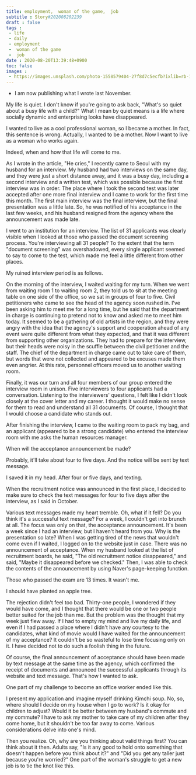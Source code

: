 ```yaml
---
title: employment,  woman of the game,  job
subtitle : Story#202008202239
draft : false
tags :
 - life
 - daily
 - employment
 -  woman of the game
 -  job
date : 2020-08-20T13:39:48+0900
toc: false
images : 
 - https://images.unsplash.com/photo-1558579404-27f8d7c5ecfb?ixlib=rb-1.2.1&q=80&fm=jpg&crop=entropy&cs=tinysrgb&w=1080&fit=max&ixid=eyJhcHBfaWQiOjE1NTU0OX0
---
```


* I am now publishing what I wrote last November.  

My life is quiet. I don't know if you're going to ask back, "What's so quiet about a busy life with a child?" What I mean by quiet means is a life where socially dynamic and enterprising looks have disappeared.  

I wanted to live as a cool professional woman, so I became a mother. In fact, this sentence is wrong. Actually, I wanted to be a mother. Now I want to live as a woman who works again.  

Indeed, when and how that life will come to me.  

As I wrote in the article, "He cries," I recently came to Seoul with my husband for an interview. My husband had two interviews on the same day, and they were just a short distance away, and it was a busy day, including a second interview and a written test, which was possible because the first interview was in order. The place where I took the second test was later accepted after one more final interview and I came to work for the first time this month. The first main interview was the final interview, but the final presentation was a little late. So, he was notified of his acceptance in the last few weeks, and his husband resigned from the agency where the announcement was made late.  

I went to an institution for an interview. The list of 31 applicants was clearly visible when I looked at those who passed the document screening process. You're interviewing all 31 people? To the extent that the term "document screening" was overshadowed, every single applicant seemed to say to come to the test, which made me feel a little different from other places.  

My ruined interview period is as follows.  

On the morning of the interview, I waited waiting for my turn. When we went from waiting room 1 to waiting room 2, they told us to sit at the meeting table on one side of the office, so we sat in groups of four to five. Civil petitioners who came to see the head of the agency soon rushed in. I've been asking him to meet me for a long time, but he said that the department in charge is continuing to pretend not to know and asked me to meet him today. It seemed to be a gathering of old artists in the region, and they were angry with the idea that the agency's support and cooperation ahead of any event were quite different from what they expected, and that it was different from supporting other organizations. They had to prepare for the interview, but their heads were noisy in the scuffle between the civil petitioner and the staff. The chief of the department in charge came out to take care of them, but words that were not collected and appeared to be excuses made them even angrier. At this rate, personnel officers moved us to another waiting room.  

Finally, it was our turn and all four members of our group entered the interview room in unison. Five interviewers to four applicants had a conversation. Listening to the interviewers' questions, I felt like I didn't look closely at the cover letter and my career. I thought it would make no sense for them to read and understand all 31 documents. Of course, I thought that I would choose a candidate who stands out.  

After finishing the interview, I came to the waiting room to pack my bag, and an applicant (appeared to be a strong candidate) who entered the interview room with me asks the human resources manager.  

When will the acceptance announcement be made?  

Probably, it'll take about four to five days. And the notice will be sent by text message.  

I saved it in my head. After four or five days, and texting.  

When the recruitment notice was announced in the first place, I decided to make sure to check the text messages for four to five days after the interview, as I said in October.  

Various text messages made my heart tremble. Oh, what if it fell? Do you think it's a successful text message? For a week, I couldn't get into brunch at all. The focus was only on that, the acceptance announcement. It's been a week since I had an interview, but I haven't heard from you. Why is the presentation so late? When I was getting tired of the news that wouldn't come even if I waited, I logged on to the website just in case. There was no announcement of acceptance. When my husband looked at the list of recruitment boards, he said, "The old recruitment notice disappeared," and said, "Maybe it disappeared before we checked." Then, I was able to check the contents of the announcement by using Naver's page-keeping function.  

Those who passed the exam are 13 times. It wasn't me.  

I should have planted an apple tree.  

The rejection didn't feel too bad. Thirty-one people, I wondered if they would have come, and I thought that there would be one or two people better suited for the job than me. But the problem was the thought that my week just flew away. If I had to empty my mind and live my daily life, and even if I had passed a place where I didn't have any courtesy to the candidates, what kind of movie would I have waited for the announcement of my acceptance? It couldn't be so wasteful to lose time focusing only on it. I have decided not to do such a foolish thing in the future.  

Of course, the final announcement of acceptance should have been made by text message at the same time as the agency, which confirmed the receipt of documents and announced the successful applicants through its website and text message. That's how I wanted to ask.  

One part of my challenge to become an office worker ended like this.  

I present my application and imagine myself drinking Kimchi soup. No, so, where should I decide on my house when I go to work? Is it okay for children to adjust? Would it be better between my husband's commute and my commute? I have to ask my mother to take care of my children after they come home, but it shouldn't be too far away to come. Various considerations delve into one's mind.  

Then you realize. Oh, why are you thinking about valid things first? You can think about it then. Adults say, "Is it any good to hold onto something that doesn't happen before you think about it?" and "Did you get any taller just because you're worried?" One part of the woman's struggle to get a new job is to tie the knot like this.  

